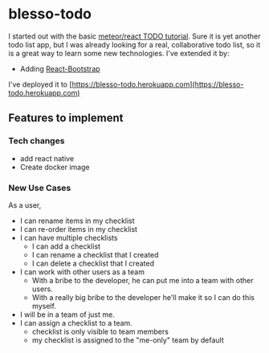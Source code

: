 # blesso-todo
I started out with the basic [meteor/react TODO tutorial](https://www.meteor.com/tutorials/react/creating-an-app). Sure it is yet another todo list app, but I was already looking for a real, collaborative todo list, so it is a great way to learn some new technologies. I've extended it by:
* Adding [React-Bootstrap](https://react-bootstrap.github.io/)

I've deployed it to [https://blesso-todo.herokuapp.com](https://blesso-todo.herokuapp.com)

## Features to implement
### Tech changes
* add react native
* Create docker image
### New Use Cases
As a user,
* I can rename items in my checklist
* I can re-order items in my checklist
* I can have multiple checklists
  * I can add a checklist
  * I can rename a checklist that I created
  * I can delete a checklist that I created
* I can work with other users as a team
  * With a bribe to the developer, he can put me into a team with other users.
  * With a really big bribe to the developer he'll make it so I can do this myself.
* I will be in a team of just me.
* I can assign a checklist to a team.
  * checklist is only visible to team members
  * my checklist is assigned to the "me-only" team by default
